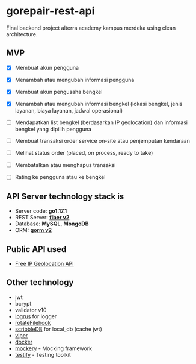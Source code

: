 # gorepair-rest-api

Final backend project alterra academy kampus merdeka using clean architecture.

## MVP

- [x] Membuat akun pengguna

- [x] Menambah atau mengubah informasi pengguna

- [x] Membuat akun pengusaha bengkel

- [x] Menambah atau mengubah informasi bengkel (lokasi bengkel, jenis layanan, biaya layanan, jadwal operasional)

- [ ] Mendapatkan list bengkel (berdasarkan IP geolocation) dan informasi bengkel yang dipilih pengguna

- [ ] Membuat transaksi order service on-site atau penjemputan kendaraan

- [ ] Melihat status order (placed, on process, ready to take)

- [ ] Membatalkan atau menghapus transaksi

- [ ] Rating ke pengguna atau ke bengkel

## API Server technology stack is

- Server code: **go1.17.1**
- REST Server: [**fiber v2**](https://docs.gofiber.io/)
- Database: **MySQL**, **MongoDB**
- ORM: [**gorm v2**](https://gorm.io/docs/)

## Public API used

- [Free IP Geolocation API](https://freegeoip.app/)

## Other technology

- jwt
- bcrypt
- validator v10
- [logrus](https://pkg.go.dev/github.com/sirupsen/logrus@v1.8.1#section-readme) for logger
- [rotateFilehook](https://pkg.go.dev/github.com/snowzach/rotatefilehook@v0.0.0-20180327172521-2f64f265f58c#section-readme)
- [scribbleDB](https://github.com/nanobox-io/golang-scribble) for local_db (cache jwt)
- [viper](https://github.com/spf13/viper)
- [docker](https://www.docker.com/)
- [mockery](https://github.com/vektra/mockery) - Mocking framework
- [testify](https://github.com/stretchr/testify) - Testing toolkit
